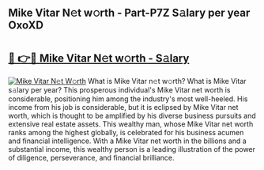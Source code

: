 ## Mike Vitar N𝚎t w𝚘rth - Part-P7Z S𝚊lary per year OxoXD

# <h2><a href="http://gc0hg9.nevu.top/?p=Mike+Vitar">🔗 👉🔴 Mike Vitar N𝚎t w𝚘rth - S𝚊lary</a></h2>

[![Mike Vitar N𝚎t W𝚘rth](https://i.imgur.com/Oavwk0R.jpeg)](http://gc0hg9.nevu.top/?p=Mike+Vitar)
What is Mike Vitar n𝚎t w𝚘rth? What is Mike Vitar s𝚊lary per year?
This prosperous individual's Mike Vitar net worth is considerable, positioning him among the industry's most well-heeled. His income from his job is considerable, but it is eclipsed by Mike Vitar net worth, which is thought to be amplified by his diverse business pursuits and extensive real estate assets. This wealthy man, whose Mike Vitar net worth ranks among the highest globally, is celebrated for his business acumen and financial intelligence. With a Mike Vitar net worth in the billions and a substantial income, this wealthy person is a leading illustration of the power of diligence, perseverance, and financial brilliance.
